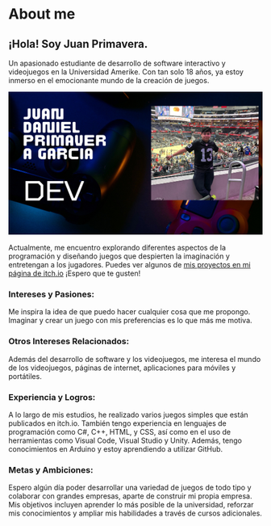 # About me

## ¡Hola! Soy Juan Primavera.
Un apasionado estudiante de desarrollo de software interactivo y videojuegos en la Universidad Amerike. Con tan solo 18 años, ya estoy inmerso en el emocionante mundo de la creación de juegos. 

![Imagen](/IMG/Yo.png)

Actualmente, me encuentro explorando diferentes aspectos de la programación y diseñando juegos que despierten la imaginación y entretengan a los jugadores. Puedes ver algunos de [mis proyectos en mi página de itch.io](https://oakisland.itch.io/) ¡Espero que te gusten!

### Intereses y Pasiones:
Me inspira la idea de que puedo hacer cualquier cosa que me propongo. Imaginar y crear un juego con mis preferencias es lo que más me motiva.

### Otros Intereses Relacionados:
Además del desarrollo de software y los videojuegos, me interesa el mundo de los videojuegos, páginas de internet, aplicaciones para móviles y portátiles.

### Experiencia y Logros:
A lo largo de mis estudios, he realizado varios juegos simples que están publicados en itch.io. También tengo experiencia en lenguajes de programación como C#, C++, HTML, y CSS, así como en el uso de herramientas como Visual Code, Visual Studio y Unity. Además, tengo conocimientos en Arduino y estoy aprendiendo a utilizar GitHub.

### Metas y Ambiciones:
Espero algún día poder desarrollar una variedad de juegos de todo tipo y colaborar con grandes empresas, aparte de construir mi propia empresa. Mis objetivos incluyen aprender lo más posible de la universidad, reforzar mis conocimientos y ampliar mis habilidades a través de cursos adicionales.

